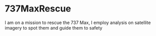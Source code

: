 # 737MaxRescue
I am on a mission to rescue the 737 Max, I employ analysis on satellite imagery to spot them and guide them to safety

